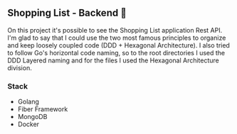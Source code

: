 ## Shopping List - Backend 📔

On this project it's possible to see the Shopping List application Rest API. I'm glad to say that I could use the two most famous principles to organize and keep loosely coupled code (DDD + Hexagonal Architecture). I also tried to follow Go's horizontal code naming, so to the root directories I used the DDD Layered naming and for the files I used the Hexagonal Architecture division.

### Stack

<ul>
    <li>Golang</li>
    <li>Fiber Framework</li>
    <li>MongoDB</li>
    <li>Docker</li>
</ul>